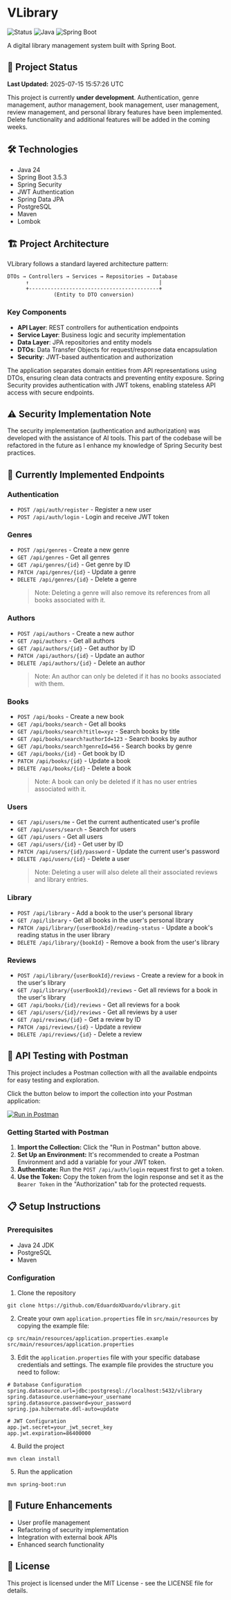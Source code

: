 # VLibrary

![Status](https://img.shields.io/badge/Status-In%20Progress-yellow)
![Java](https://img.shields.io/badge/Java-24-orange)
![Spring Boot](https://img.shields.io/badge/Spring%20Boot-3.5.3-green)

A digital library management system built with Spring Boot.

## 🚧 Project Status

**Last Updated:** 2025-07-15 15:57:26 UTC

This project is currently **under development**. Authentication, genre management, author management, book management, user management, review management, and personal library features have been implemented. Delete functionality and additional features will be added in the coming weeks.

## 🛠️ Technologies

- Java 24
- Spring Boot 3.5.3
- Spring Security
- JWT Authentication
- Spring Data JPA
- PostgreSQL
- Maven
- Lombok

## 🏗️ Project Architecture

VLibrary follows a standard layered architecture pattern:

```
DTOs → Controllers → Services → Repositories → Database
      ↑                                          |
      +------------------------------------------+
               (Entity to DTO conversion)
```

### Key Components

- **API Layer**: REST controllers for authentication endpoints
- **Service Layer**: Business logic and security implementation
- **Data Layer**: JPA repositories and entity models
- **DTOs**: Data Transfer Objects for request/response data encapsulation
- **Security**: JWT-based authentication and authorization

The application separates domain entities from API representations using DTOs, ensuring clean data contracts and preventing entity exposure. Spring Security provides authentication with JWT tokens, enabling stateless API access with secure endpoints.

## ⚠️ Security Implementation Note

The security implementation (authentication and authorization) was developed with the assistance of AI tools. This part of the codebase will be refactored in the future as I enhance my knowledge of Spring Security best practices.

## 🔑 Currently Implemented Endpoints

### Authentication
- `POST /api/auth/register` - Register a new user
- `POST /api/auth/login` - Login and receive JWT token

### Genres
- `POST /api/genres` - Create a new genre
- `GET /api/genres` - Get all genres
- `GET /api/genres/{id}` - Get genre by ID
- `PATCH /api/genres/{id}` - Update a genre
- `DELETE /api/genres/{id}` - Delete a genre
  > Note: Deleting a genre will also remove its references from all books associated with it.

### Authors
- `POST /api/authors` - Create a new author
- `GET /api/authors` - Get all authors
- `GET /api/authors/{id}` - Get author by ID
- `PATCH /api/authors/{id}` - Update an author
- `DELETE /api/authors/{id}` - Delete an author 
  > Note: An author can only be deleted if it has no books associated with them.

### Books
- `POST /api/books` - Create a new book
- `GET /api/books/search` - Get all books
- `GET /api/books/search?title=xyz` - Search books by title
- `GET /api/books/search?authorId=123` - Search books by author
- `GET /api/books/search?genreId=456` - Search books by genre
- `GET /api/books/{id}` - Get book by ID
- `PATCH /api/books/{id}` - Update a book
- `DELETE /api/books/{id}`  - Delete a book
  > Note: A book can only be deleted if it has no user entries associated with it.

### Users
- `GET /api/users/me` - Get the current authenticated user's profile
- `GET /api/users/search` - Search for users
- `GET /api/users` - Get all users
- `GET /api/users/{id}` - Get user by ID
- `PATCH /api/users/{id}/password` - Update the current user's password
- `DELETE /api/users/{id}` - Delete a user
  > Note: Deleting a user will also delete all their associated reviews and library entries.

### Library
- `POST /api/library` - Add a book to the user's personal library
- `GET /api/library` - Get all books in the user's personal library
- `PATCH /api/library/{userBookId}/reading-status` - Update a book's reading status in the user library
- `DELETE /api/library/{bookId}` - Remove a book from the user's library

### Reviews
- `POST /api/library/{userBookId}/reviews` - Create a review for a book in the user's library
- `GET /api/library/{userBookId}/reviews` - Get all reviews for a book in the user's library
- `GET /api/books/{id}/reviews` - Get all reviews for a book
- `GET /api/users/{id}/reviews` - Get all reviews by a user
- `GET /api/reviews/{id}` - Get a review by ID
- `PATCH /api/reviews/{id}` - Update a review
- `DELETE /api/reviews/{id}` - Delete a review

## 🧪 API Testing with Postman

This project includes a Postman collection with all the available endpoints for easy testing and exploration.

Click the button below to import the collection into your Postman application:

[![Run in Postman](https://run.pstmn.io/button.svg)](https://www.postman.com/luizdudu35/workspace/public-projects/collection/46291934-d0419c87-4271-4e71-a90a-00ba9b9aa2c3?action=share&source=copy-link&creator=46291934)

### Getting Started with Postman

1.  **Import the Collection:** Click the "Run in Postman" button above.
2.  **Set Up an Environment:** It's recommended to create a Postman Environment and add a variable for your JWT token.
3.  **Authenticate:** Run the `POST /api/auth/login` request first to get a token.
4.  **Use the Token:** Copy the token from the login response and set it as the `Bearer Token` in the "Authorization" tab for the protected requests.

## 📋 Setup Instructions

### Prerequisites
- Java 24 JDK
- PostgreSQL
- Maven

### Configuration
1. Clone the repository
```
git clone https://github.com/EduardoXDuardo/vlibrary.git
```

2. Create your own `application.properties` file in `src/main/resources` by copying the example file:
```
cp src/main/resources/application.properties.example src/main/resources/application.properties
```

3. Edit the `application.properties` file with your specific database credentials and settings. The example file provides the structure you need to follow:
```
# Database Configuration
spring.datasource.url=jdbc:postgresql://localhost:5432/vlibrary
spring.datasource.username=your_username
spring.datasource.password=your_password
spring.jpa.hibernate.ddl-auto=update

# JWT Configuration
app.jwt.secret=your_jwt_secret_key
app.jwt.expiration=86400000
```

4. Build the project
```
mvn clean install
```

5. Run the application
```
mvn spring-boot:run
```

## 🚀 Future Enhancements
- User profile management
- Refactoring of security implementation
- Integration with external book APIs
- Enhanced search functionality

## 📄 License
This project is licensed under the MIT License - see the LICENSE file for details.
